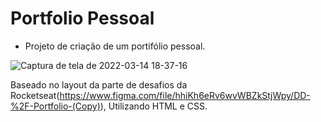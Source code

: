 # Portfolio Pessoal

* Projeto de criação de um portifólio pessoal.

![Captura de tela de 2022-03-14 18-37-16](https://user-images.githubusercontent.com/8356862/158266362-19a1b189-3987-4fcb-ad5e-78ba39b3a229.png)
  
Baseado no layout da parte de desafios da Rocketseat(https://www.figma.com/file/hhiKh6eRv6wvWBZkStjWpy/DD-%2F-Portfolio-(Copy)), Utilizando HTML e CSS.

